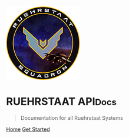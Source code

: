 <!-- _coverpage.md -->

![logo](../static/Logo200x200.png)

# RUEHRSTAAT API<small>Docs</small>

> Documentation for all Ruehrstaat Systems

[Home](/)
[Get Started](#introduction)